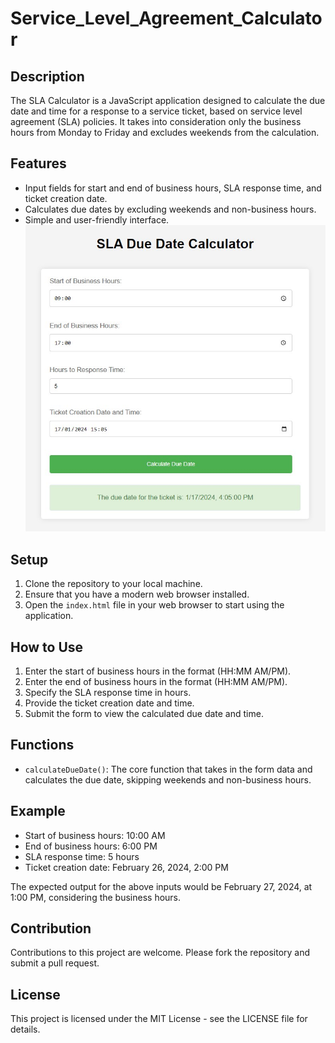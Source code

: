 # Service_Level_Agreement_Calculator

## Description
The SLA Calculator is a JavaScript application designed to calculate the due date and time for a response to a service ticket, based on service level agreement (SLA) policies. It takes into consideration only the business hours from Monday to Friday and excludes weekends from the calculation.

## Features
- Input fields for start and end of business hours, SLA response time, and ticket creation date.
- Calculates due dates by excluding weekends and non-business hours.
- Simple and user-friendly interface.
![SLA Calculator Demo](sla_demo.jpg "SLA Calculator Demo")


## Setup
1. Clone the repository to your local machine.
2. Ensure that you have a modern web browser installed.
3. Open the `index.html` file in your web browser to start using the application.

## How to Use
1. Enter the start of business hours in the format (HH:MM AM/PM).
2. Enter the end of business hours in the format (HH:MM AM/PM).
3. Specify the SLA response time in hours.
4. Provide the ticket creation date and time.
5. Submit the form to view the calculated due date and time.

## Functions
- `calculateDueDate()`: The core function that takes in the form data and calculates the due date, skipping weekends and non-business hours.

## Example
- Start of business hours: 10:00 AM
- End of business hours: 6:00 PM
- SLA response time: 5 hours
- Ticket creation date: February 26, 2024, 2:00 PM

The expected output for the above inputs would be February 27, 2024, at 1:00 PM, considering the business hours.

## Contribution
Contributions to this project are welcome. Please fork the repository and submit a pull request.

## License
This project is licensed under the MIT License - see the LICENSE file for details.

